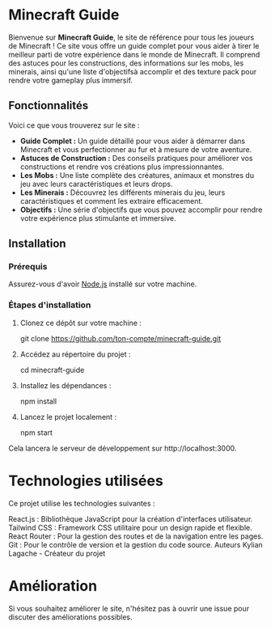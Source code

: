 # Minecraft Guide

Bienvenue sur **Minecraft Guide**, le site de référence pour tous les joueurs de Minecraft ! Ce site vous offre un guide complet pour vous aider à tirer le meilleur parti de votre expérience dans le monde de Minecraft. Il comprend des astuces pour les constructions, des informations sur les mobs, les minerais, ainsi qu'une liste d'objectifsà accomplir et des texture pack pour rendre votre gameplay plus immersif.

## Fonctionnalités

Voici ce que vous trouverez sur le site :

- **Guide Complet :** Un guide détaillé pour vous aider à démarrer dans Minecraft et vous perfectionner au fur et à mesure de votre aventure.
- **Astuces de Construction :** Des conseils pratiques pour améliorer vos constructions et rendre vos créations plus impressionnantes.
- **Les Mobs :** Une liste complète des créatures, animaux et monstres du jeu avec leurs caractéristiques et leurs drops.
- **Les Minerais :** Découvrez les différents minerais du jeu, leurs caractéristiques et comment les extraire efficacement.
- **Objectifs :** Une série d'objectifs que vous pouvez accomplir pour rendre votre expérience plus stimulante et immersive.

## Installation

### Prérequis

Assurez-vous d'avoir [Node.js](https://nodejs.org) installé sur votre machine.

### Étapes d'installation

1. Clonez ce dépôt sur votre machine :

   git clone https://github.com/ton-compte/minecraft-guide.git

2. Accédez au répertoire du projet :

    cd minecraft-guide

3. Installez les dépendances :

    npm install

4. Lancez le projet localement :

    npm start

Cela lancera le serveur de développement sur http://localhost:3000.

# Technologies utilisées
Ce projet utilise les technologies suivantes :

React.js : Bibliothèque JavaScript pour la création d'interfaces utilisateur.
Tailwind CSS : Framework CSS utilitaire pour un design rapide et flexible.
React Router : Pour la gestion des routes et de la navigation entre les pages.
Git : Pour le contrôle de version et la gestion du code source.
Auteurs
Kylian Lagache - Créateur du projet

# Amélioration
Si vous souhaitez améliorer le site, n'hésitez pas à ouvrir une issue pour discuter des améliorations possibles.